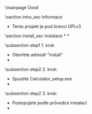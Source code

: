 \mainpage Úvod

\section intro_sec Informace
* Tento projekt je pod licencí GPLv3

\section install_sec Instalace
* 
* 

\subsection step1 1. krok
* Otevřete adresář "install"
*

\subsection step2 2. krok:
* Spustíte Calculator_setup.exe
*

\subsection step2 3. krok:
* Postupujete podle průvodce instalací
*
